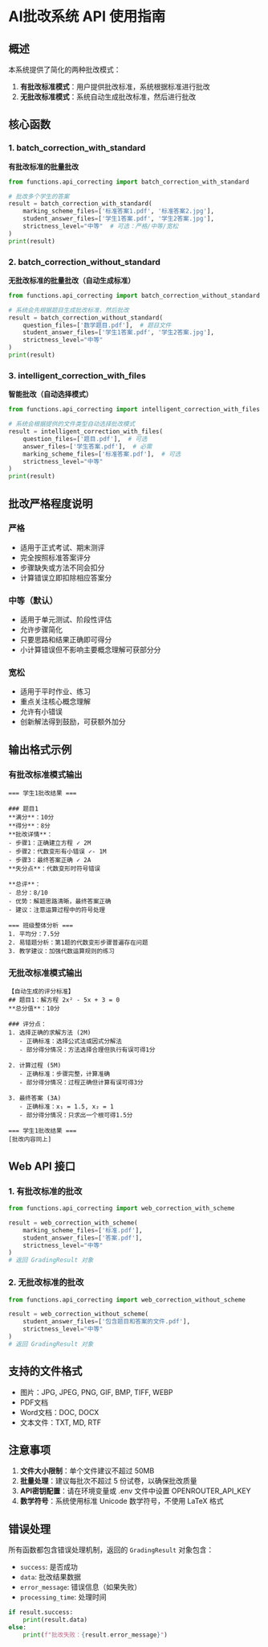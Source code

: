 # AI批改系统 API 使用指南

## 概述

本系统提供了简化的两种批改模式：
1. **有批改标准模式**：用户提供批改标准，系统根据标准进行批改
2. **无批改标准模式**：系统自动生成批改标准，然后进行批改

## 核心函数

### 1. batch_correction_with_standard
**有批改标准的批量批改**

```python
from functions.api_correcting import batch_correction_with_standard

# 批改多个学生的答案
result = batch_correction_with_standard(
    marking_scheme_files=['标准答案1.pdf', '标准答案2.jpg'],
    student_answer_files=['学生1答案.pdf', '学生2答案.jpg'],
    strictness_level="中等"  # 可选：严格/中等/宽松
)
print(result)
```

### 2. batch_correction_without_standard
**无批改标准的批量批改（自动生成标准）**

```python
from functions.api_correcting import batch_correction_without_standard

# 系统会先根据题目生成批改标准，然后批改
result = batch_correction_without_standard(
    question_files=['数学题目.pdf'],  # 题目文件
    student_answer_files=['学生1答案.pdf', '学生2答案.jpg'],
    strictness_level="中等"
)
print(result)
```

### 3. intelligent_correction_with_files
**智能批改（自动选择模式）**

```python
from functions.api_correcting import intelligent_correction_with_files

# 系统会根据提供的文件类型自动选择批改模式
result = intelligent_correction_with_files(
    question_files=['题目.pdf'],  # 可选
    answer_files=['学生答案.pdf'],  # 必需
    marking_scheme_files=['标准答案.pdf'],  # 可选
    strictness_level="中等"
)
print(result)
```

## 批改严格程度说明

### 严格
- 适用于正式考试、期末测评
- 完全按照标准答案评分
- 步骤缺失或方法不同会扣分
- 计算错误立即扣除相应答案分

### 中等（默认）
- 适用于单元测试、阶段性评估
- 允许步骤简化
- 只要思路和结果正确即可得分
- 小计算错误但不影响主要概念理解可获部分分

### 宽松
- 适用于平时作业、练习
- 重点关注核心概念理解
- 允许有小错误
- 创新解法得到鼓励，可获额外加分

## 输出格式示例

### 有批改标准模式输出
```
=== 学生1批改结果 ===

### 题目1
**满分**：10分
**得分**：8分
**批改详情**：
- 步骤1：正确建立方程 ✓ 2M 
- 步骤2：代数变形有小错误 ✓- 1M
- 步骤3：最终答案正确 ✓ 2A
**失分点**：代数变形时符号错误

**总评**：
- 总分：8/10
- 优势：解题思路清晰，最终答案正确
- 建议：注意运算过程中的符号处理

=== 班级整体分析 ===
1. 平均分：7.5分
2. 易错题分析：第1题的代数变形步骤普遍存在问题
3. 教学建议：加强代数运算规则的练习
```

### 无批改标准模式输出
```
【自动生成的评分标准】
## 题目1：解方程 2x² - 5x + 3 = 0
**总分值**：10分

### 评分点：
1. 选择正确的求解方法 (2M)
   - 正确标准：选择公式法或因式分解法
   - 部分得分情况：方法选择合理但执行有误可得1分

2. 计算过程 (5M)
   - 正确标准：步骤完整，计算准确
   - 部分得分情况：过程正确但计算有误可得3分

3. 最终答案 (3A)
   - 正确标准：x₁ = 1.5, x₂ = 1
   - 部分得分情况：只求出一个根可得1.5分

=== 学生1批改结果 ===
[批改内容同上]
```

## Web API 接口

### 1. 有批改标准的批改
```python
from functions.api_correcting import web_correction_with_scheme

result = web_correction_with_scheme(
    marking_scheme_files=['标准.pdf'],
    student_answer_files=['答案.pdf'],
    strictness_level="中等"
)
# 返回 GradingResult 对象
```

### 2. 无批改标准的批改
```python
from functions.api_correcting import web_correction_without_scheme

result = web_correction_without_scheme(
    student_answer_files=['包含题目和答案的文件.pdf'],
    strictness_level="中等"
)
# 返回 GradingResult 对象
```

## 支持的文件格式

- 图片：JPG, JPEG, PNG, GIF, BMP, TIFF, WEBP
- PDF文档
- Word文档：DOC, DOCX
- 文本文件：TXT, MD, RTF

## 注意事项

1. **文件大小限制**：单个文件建议不超过 50MB
2. **批量处理**：建议每批次不超过 5 份试卷，以确保批改质量
3. **API密钥配置**：请在环境变量或 .env 文件中设置 OPENROUTER_API_KEY
4. **数学符号**：系统使用标准 Unicode 数学符号，不使用 LaTeX 格式

## 错误处理

所有函数都包含错误处理机制，返回的 `GradingResult` 对象包含：
- `success`: 是否成功
- `data`: 批改结果数据
- `error_message`: 错误信息（如果失败）
- `processing_time`: 处理时间

```python
if result.success:
    print(result.data)
else:
    print(f"批改失败：{result.error_message}") 
